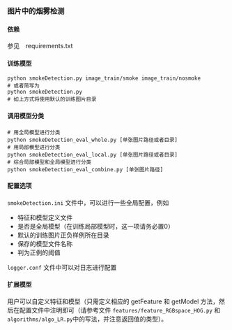 ### 图片中的烟雾检测


#### 依赖
参见　requirements.txt

#### 训练模型
```{python}
python smokeDetection.py image_train/smoke image_train/nosmoke
# 或者简写为
python smokeDetection.py
# 如上方式将使用默认的训练图片目录
```

#### 调用模型分类
```{python}
# 用全局模型进行分类
python smokeDetection_eval_whole.py [单张图片路径或者目录]
# 用局部模型进行分类
python smokeDetection_eval_local.py [单张图片路径或者目录]
# 综合局部模型和全局模型进行分类
python smokeDetection_eval_combine.py [单张图片路径]
```

#### 配置选项

`smokeDetection.ini` 文件中，可以进行一些全局配置，例如

- 特征和模型定义文件
- 是否是全局模型（在训练局部模型时，这一项请务必置0）
- 默认的训练图片正负样例所在目录
- 保存的模型文件名称
- 判为正例的阈值


`logger.conf` 文件中可以对日志进行配置


#### 扩展模型
用户可以自定义特征和模型（只需定义相应的 getFeature 和 getModel 方法，然后在配置文件中注明即可（请参考文件 `features/feature_RGBspace_HOG.py` 和 `algorithms/algo_LR.py`中的写法，并注意返回值的类型）。





